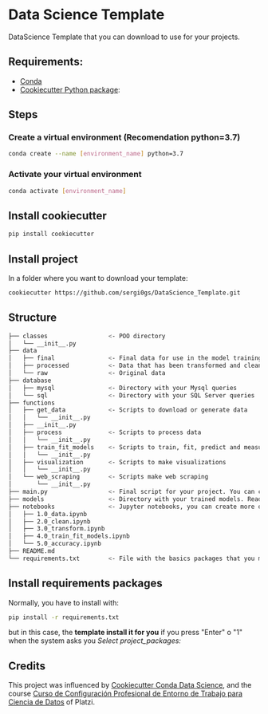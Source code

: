 # Data Science Template
DataScience Template that you can download to use for your projects.

## Requirements:

- [Conda](https://docs.conda.io/projects/conda/en/latest/user-guide/install/download.html)
- [Cookiecutter Python package](http://cookiecutter.readthedocs.org/en/latest/installation.html): 

## Steps
### Create a virtual environment (Recomendation python=3.7)
``` bash 
conda create --name [environment_name] python=3.7
```
### Activate your virtual environment
``` bash 
conda activate [environment_name] 
```
## Install cookiecutter
``` bash 
pip install cookiecutter
```
## Install project
In a folder where you want to download your template:

```bash
cookiecutter https://github.com/sergi0gs/DataScience_Template.git
```

## Structure
```bash
├── classes                 <- POO directory
│   └── __init__.py
├── data                    
│   ├── final               <- Final data for use in the model training
│   ├── processed           <- Data that has been transformed and cleaned.
│   └── raw                 <- Original data
├── database
│   ├── mysql               <- Directory with your Mysql queries
│   └── sql                 <- Directory with your SQL Server queries
├── functions
│   ├── get_data            <- Scripts to download or generate data
│   │   └── __init__.py
│   ├── __init__.py
│   ├── process             <- Scripts to process data
│   │   └── __init__.py
│   ├── train_fit_models    <- Scripts to train, fit, predict and measure your accuracy.
│   │   └── __init__.py
│   ├── visualization       <- Scripts to make visualizations
│   │   └── __init__.py
│   └── web_scraping        <- Scripts make web scraping
│       └── __init__.py
├── main.py                 <- Final script for your project. You can create more if you want to separate process
├── models                  <- Directory with your trained models. Ready to implement
├── notebooks               <- Jupyter notebooks, you can create more of it if needed
│   ├── 1.0_data.ipynb
│   ├── 2.0_clean.ipynb
│   ├── 3.0_transform.ipynb
│   ├── 4.0_train_fit_models.ipynb
│   └── 5.0_accuracy.ipynb
├── README.md               
└── requirements.txt        <- File with the basics packages that you maybe need
```

## Install requirements packages
Normally, you have to install with:
```bash
pip install -r requirements.txt
```
but in this case, the **template install it for you** if you press "Enter" o "1" when the system asks you *Select project_packages:*

## Credits

This project was influenced by [Cookiecutter Conda Data Science](https://github.com/jvelezmagic/cookiecutter-conda-data-sciencee), and the course [Curso de Configuración Profesional de Entorno de Trabajo para Ciencia de Datos](https://platzi.com/cursos/entorno-ciencia-datos/) of Platzi.
